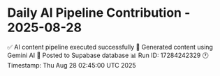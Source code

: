 # Daily AI Pipeline Contribution - 2025-08-28

✅ AI content pipeline executed successfully
🤖 Generated content using Gemini AI
💾 Posted to Supabase database
📊 Run ID: 17284242329
🕐 Timestamp: Thu Aug 28 02:45:00 UTC 2025
